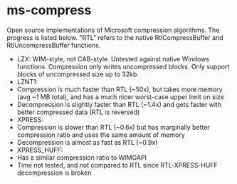 ms-compress
===========

Open source implementations of Microsoft compression algorithms. The progress is listed below. "RTL" refers to the native RtlCompressBuffer and RtlUncompressBuffer functions.

* LZX: WIM-style, not CAB-style. Untested against native Windows functions. Compression only writes uncompressed blocks. Only support blocks of uncompressed size up to 32kb.
* LZNT1:
 * Compression is much faster than RTL (~50x), but takes more memory (avg ~1 MB total), and has a much nicer worst-case upper limit on size
 * Decompression is slightly faster than RTL (~1.4x) and gets faster with better compressed data (RTL is reversed)
* XPRESS:
 * Compression is slower than RTL (~0.6x) but has marginally better compression ratio and uses the same amount of memory
 * Decompression is almost as fast as RTL (~0.9x)
* XPRESS_HUFF:
 * Has a similar compression ratio to WIMGAPI
 * Time not tested, and not compared to RTL since RTL-XPRESS-HUFF decompression is broken
